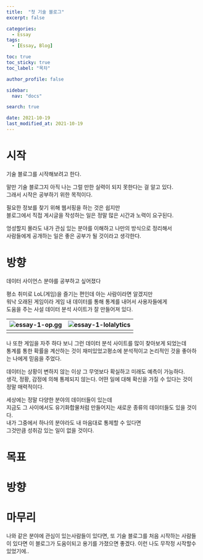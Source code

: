 ```yaml
---
title:  "첫 기술 블로그" 
excerpt: false

categories:
  - Essay
tags:
  - [Essay, Blog]

toc: true
toc_sticky: true
toc_label: "목차"

author_profile: false

sidebar:
  nav: "docs"

search: true

date: 2021-10-19
last_modified_at: 2021-10-19
---
```

<!--  공지사항 - {: .notice--success} -->
<!--  버튼 추가 - [Text](#link){: .btn .btn--success} -->

<!-- ![essay-1](https://github.com/on99yu/on99yu.github.io/blob/master/images/essay-1.jpg?raw=true)
{: .text-center} -->


# 시작

기술 블로그를 시작해보려고 한다.<br>

말만 기술 블로그지 아직 나는 그럴 만한 실력이 되지 못한다는 걸 알고 있다.  
그래서 시작은 공부하기 위한 목적이다.<br>

필요한 정보를 찾기 위해 웹서핑을 하는 것은 쉽지만  
블로그에서 직접 게시글을 작성하는 일은 정말 많은 시간과 노력이 요구된다.<br>


엉성할지 몰라도 내가 관심 있는 분야를 이해하고  나만의 방식으로 정리해서   
사람들에게 공개하는 일은 좋은 공부가 될 것이라고 생각한다.<br>



# 방향

데이터 사이언스 분야를 공부하고 싶어졌다

평소 취미로 LoL(게임)을 즐기는 편인데 아는 사람이라면 알겠지만  
워낙 오래된 게임이라 게임 내 데이터를 통해 통계를 내어서 사용자들에게  
도움을 주는 사설 데이터 분석 사이트가 잘 만들어져 있다.

| ![essay-1-op.gg](../images/essay/essay-1-op.gg.PNG) | ![essay-1-lolalytics](../images/essay/essay-1-lolalytics.PNG) |
| :-------------------------------------------------: | :----------------------------------------------------------: |
|                                                     |                                                              |



나 또한 게임을 자주 하다 보니 그런 데이터 분석 사이트를 많이 찾아보게 되었는데  
통계를 통한 확률을 계산하는 것이 재미있었고평소에 분석적이고 논리적인 것을 좋아하는 나에게 믿음을 주었다.


데이터는 상황이 변하지 않는 이상 그 무엇보다 확실하고 미래도 예측이 가능하다.  
생각, 정황, 감정에 의해 통제되지 않는다. 어떤 일에 대해 확신을 가질 수 있다는 것이  
정말 매력적이다.


세상에는 정말 다양한 분야의 데이터들이 있는데  
지금도 그 사이에서도 유기화합물처럼 만들어지는 새로운 종류의 데이터들도 있을 것이다.  
내가 그중에서 하나의 분야라도 내 마음대로 통제할 수 있다면  
그것만큼 성취감 있는 일이 없을 것이다.


# 목표

<!-- 
하지만 막상 데이터 사이언스 공부라고 하면 실제로 무엇을 공부해야하는지 몰랐다. 알고 공부한다고해도 내가 지식을 습득했다는 증거 자료를 남기기가 어려울것같았다. 컴퓨터속 데이터들이 눈에 보이는것이 아니기때문에...


그래서 내가 직접 데이터 분석 웹사이트를 만들기로 결심했다.
과정이 복잡하고 배울것이 많겠지만 충분히 시간을 들여 차근차근 해나가보다면 못할것도 없다고 생각한다


내가 관심있는 LoL(롤) 데이터를 직접다뤄보고 사이트를 만들어보면 
포트폴리오로 사용할수도있고 프론트엔드 백엔드 데이터베이스 공부도 많이 될것이다


이 프로젝트를 진행하면서 내가 얻어가는 것으 여러가지일것이라고 예상한다
보통 한가지 목적에 몰두하다보면 시간이 지날수록 문제 막히가 답답해지면
내가 향해가는길에 대한 방향성과 정체성에 혼돈이 와 지루해질수있다
내가 이것으로 부터 얻어가는것이 다양하다고 생각하면 쉽게 지치기 않을수있다고 생각한다 

내가 이 웹페이지를 만들면서 배우는것은
1. 데이터베이스 다루기
2. 웹 제작의 숙련도향상/ 스킬향상
3. 자료를 공부하면서 영어 독해능력 향상
4. 내 실생활에서 사용가능 유용

-->
# 방향

<!--

솔직히 말씀드리자면 지금 저의 개발 수준은 굉장히 낮습니다
Github 블로그를 개설하고 커스텀 하는대도 오랜시간 애를 먹어서 포스팅 하나 
마음에 들게 올리는데까지 포기하고싶었던적이 많았습니다..

하지만 또 처음이 어렵다라는것을 알고있거든요. 여기서 포기해버리면 어떤일도 해내지 못하지않을까 생각합니다. 오래 달리기를 하는데 처음부터 속도를 올리면 안되잖아요? ㅎㅎ
조금씩 조금씩 차근차근 해나가보려고 합니다
그렇게 해서 처음에는 1달에 1게시물은 무조건 올리기 

긴글을 읽어 내려갈때, 집중이 흐트러지지않고 정돈이 잘 된 글을 쓰고 싶습니다
블로그에 모든 정보를 적는다고해도 사람들은 자신이 필요한 정보만 찾아가게되기 마련이라고 생각합니다
그 과정에서 글에대한 지루함, 어수선함을 피하기위해 노력할겁니다

-->

# 마무리

나와 같은 분야에 관심이 있는사람들이 있다면, 
또 기술 블로그를 처음 시작하는 사람들이 있다면 이 블로그가 도움이되고 용기를 가졌으면 좋겠다. 이런 나도 무작정 시작할수 있었기에..

<!-- 
누구라도 블로그를 시작할수있지 않을까 하는생각이 든다

공개적(방문자는 아무도없지만)인 곳에 제 생각들을 정리하여 적는일이 처음이여서
어색함을 느끼고있습니다
글쓰기라는게 이렇게 어려운 일인지를 이번에 깨달아 정말 많은 시간과 노력이 투자되야 할것같아요 ㅎㅎ..


이 블로그의 외관, 디자인도 신경쓰면서 적잘한 디자인 감각도 길러나가려고하는데 불편하시거나 수정했으면 좋을것같은 부분은 언제든지 피드백 해주시면 감사하겠습니다.

-->